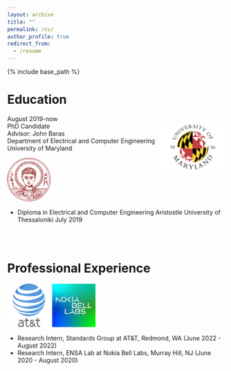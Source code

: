 ```yaml
---
layout: archive
title: ""
permalink: /cv/
author_profile: true
redirect_from:
  - /resume
---
```


{% include base_path %}

Education
======
August 2019-now <br/>
<img align="right" width="150" src=/images/umd-logo.png />
PhD Candidate  <br/>
Advisor: John Baras <br/>
Department of Electrical and Computer Engineering <br/>
University of Maryland <br/>

![alt text](/images/auth-logo.png)

* Diploma in Electrical and Computer Engineering
  Aristostle University of Thessaloniki
  July 2019
<br/>
<br/>
  
Professional Experience
======
 ![alt text](/images/at&t.png) ![alt text](/images/nokia-logo.jpg)
* Research Intern, Standards Group at AT&T, Redmond, WA (June 2022 - August 2022)
* Research Intern, ENSA Lab at Nokia Bell Labs, Murray Hill, NJ (June 2020 - August 2020)

